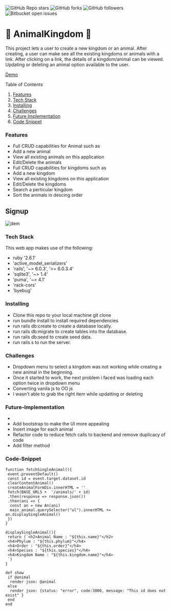 ![GitHub Repo stars](https://img.shields.io/github/stars/nabilhayet/Restaurant) ![GitHub forks](https://img.shields.io/github/forks/nabilhayet/Restaurant) ![GitHub followers](https://img.shields.io/github/followers/nabilhayet) ![Bitbucket open issues](https://img.shields.io/bitbucket/issues/nabilhayet/Restaurant)                                          
                                        <h1>:jack_o_lantern: AnimalKingdom :jack_o_lantern: </h1>
                                                      
This project lets a user to create a new kingdom or an animal. After creating, a user can make see all the existing kingdoms or animals with a link. After clicking on a link, the details of a kingdom/animal can be viewed. Updating or deleting an animal option available to the user.

<a href="https://www.youtube.com/watch?v=qN_K-UsMAEo&t=3s">Demo</a>

Table of Contents
<ol>
   <li><a id="user-content-features" href="#features">Features</a></li>
    <li><a id="user-content-tech-stack" href="#tech stack">Tech Stack</a></li>
    <li><a id="user-content-installing" href="#installing">Installing</a></li>
    <li><a id="user-content-challenges" href="#challenges">Challenges</a></li>
    <li><a id="user-content-future-implementation" href="#future-implementation">Future Implementation</a></li>
    <li><a id="user-content-code-snippet" href="#code-snippet">Code Snippet</a></li>
</ol>
                               
<h3><a class="anchor" aria-hidden="true" href="#features"></a>Features</h3>
<ul>
<li>Full CRUD capabilities for Animal such as</li>
<li>Add a new animal</li>
<li>View all existing animals on this application</li>
<li>Edit/Delete the animals</li>
<li>Full CRUD capabilities for kingdoms such as</li>
<li>Add a new kingdom</li>
<li>View all existing kingdoms on this application</li>
<li>Edit/Delete the kingdoms</li>
<li>Search a perticular kingdom</li>
<li>Sort the animals in descing order</li>
</ul>

## Signup 

![dem](https://user-images.githubusercontent.com/33500404/109376302-97f5ee00-7891-11eb-89aa-6fdfd054c8c9.gif)


<h3><a id="user-content-tech-stack" class="anchor" aria-hidden="true" href="#tech-stack"></a>Tech Stack</h3>
<p>This web app makes use of the following:</p>

* ruby '2.6.1'
* 'active_model_serializers'
* 'rails', '~> 6.0.3', '>= 6.0.3.4'
* 'sqlite3', '~> 1.4'
* 'puma', '~> 4.1'
* 'rack-cors'
* 'byebug'

<h3><a id="user-content-installing" class="anchor" aria-hidden="true" href="#installing"></a>Installing</h3>
<ul>
<li> Clone this repo to your local machine git clone <this-repo-url></li>
<li> run bundle install to install required dependencies</li>
<li> run rails db:create to create a database locally.</li>
<li> run rails db:migrate to create tables into the database.</li>
<li> run rails db:seed to create seed data.</li>
<li> run rails s to run the server.</li>
</ul>
        
<h3><a id="user-content-challenges" class="anchor" aria-hidden="true" href="#challenges"></a>Challenges</h3>
<ul>
<li> Dropdown menu to select a kingdom was not working while creating a new animal in the beginning.</li>
<li> Once it started to work, the next problem i faced was loading each option twice in dropdown menu</li>
<li> Converting vanila js to OO js</li>
<li> I wasn't able to grab the right item while updatting or deleting</li>
</ul>

<h3><a id="user-content-future-implementation" class="anchor" aria-hidden="true" href="#future-implementation"></a>Future-Implementation</h3>
<ul>
<li>
<li> Add bootstrap to make the UI more appealing</li>
<li> Insert image for each animal</li>
<li> Refactor code to reduce fetch calls to backend and remove duplicacy of code</li>
<li> Add filter method </li>
</ul> 
<h3><a id="user-content-code-snippet" class="anchor" aria-hidden="true" href="#code-snippet"></a>Code-Snippet</h3>

```
function fetchSingleAnimal(){
 event.preventDefault()
 const id = event.target.dataset.id 
 clearContentAnimal()
 createAnimalFormDiv.innerHTML = ''
 fetch(BASE_URLS +  '/animals/' + id)
 .then(response => response.json())
 .then(ani => {
  const an = new An(ani)
  main_animal.querySelector("ul").innerHTML += an.displaySingleAnimal()
 })
}
```

```
displaySingleAnimal(){
 return (`<h2>Animal Name : "${this.name}"</h2>
 <h4>Phylum : "${this.phylum}"</h4>
 <h4>Order : "${this.order}"</h4>
 <h4>Species : "${this.species}"</h4>
 <h4>Kingdom Name : "${this.kingdom.name}"</h4>
 `)
}
```

```
def show 
 if @animal 
  render json: @animal
 else 
  render json: {status: "error", code:3000, message: "This id does not exist" }
 end 
end 
```

